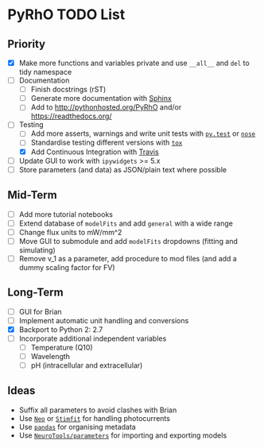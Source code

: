 PyRhO TODO List
===============

Priority
--------
- [x] Make more functions and variables private and use `__all__` and `del` to tidy namespace
- [ ] Documentation
  - [ ] Finish docstrings (rST)
  - [ ] Generate more documentation with [Sphinx](http://sphinx-doc.org/tutorial.html)
  - [ ] Add to http://pythonhosted.org/PyRhO and/or https://readthedocs.org/
- [ ] Testing
  - [ ] Add more asserts, warnings and write unit tests with [`py.test`](http://pytest.org/latest/) or [`nose`](http://nose.readthedocs.org/en/latest/)
  - [ ] Standardise testing different versions with [`tox`](http://tox.readthedocs.org/en/latest/)
  - [x] Add Continuous Integration with [Travis](https://travis-ci.org/)
- [ ] Update GUI to work with `ipywidgets` >= 5.x
- [ ] Store parameters (and data) as JSON/plain text where possible

Mid-Term
--------
- [ ] Add more tutorial notebooks
- [ ] Extend database of `modelFits` and add `general` with a wide range
- [ ] Change flux units to mW/mm^2
- [ ] Move GUI to submodule and add `modelFits` dropdowns (fitting and simulating)
- [ ] Remove v_1 as a parameter, add procedure to mod files (and add a dummy scaling factor for FV)

Long-Term
---------
- [ ] GUI for Brian
- [ ] Implement automatic unit handling and conversions
- [x] Backport to Python 2: 2.7
- [ ] Incorporate additional independent variables
  - [ ] Temperature (Q10)
  - [ ] Wavelength
  - [ ] pH (intracellular and extracellular)

Ideas
-----
* Suffix all parameters to avoid clashes with Brian
* Use [`Neo`](http://pythonhosted.org//neo/index.html) or [`Stimfit`](https://github.com/neurodroid/stimfit) for handling photocurrents
* Use [`pandas`](http://pandas.pydata.org) for organising metadata
* Use [`NeuroTools/parameters`](https://pythonhosted.org/NeuroTools/parameters.html) for importing and exporting models
